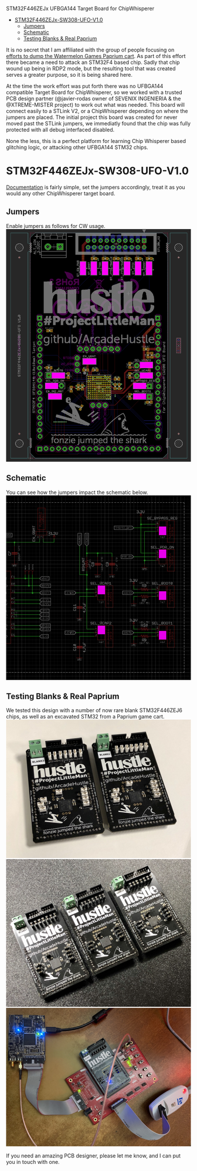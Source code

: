 STM32F446ZEJx UFBGA144 Target Board for ChipWhisperer

* [STM32F446ZEJx-SW308-UFO-V1.0](#stm32f446zejx-sw308-ufo-v10)
   * [Jumpers](#jumpers)
   * [Schematic](#schematic)
   * [Testing Blanks &amp; Real Paprium](#testing-blanks--real-paprium)

It is no secret that I am affiliated with the group of people focusing on [efforts to dump the Watermelon Games Paprium cart](https://github.com/ArcadeHustle/WatermelonPapriumDump). As part of this effort there became a need to 
attack an STM32F4 based chip. Sadly that chip wound up being in RDP2 mode, but the resulting tool that was created serves a greater purpose, so it is being shared here. 

At the time the work effort was put forth there was no UFBGA144 compatible Target Board for ChipWhisperer, so we worked with a trusted PCB design partner (@javier-rodas owner of SEVENIX INGENIERIA & the @XTREME-MISTER project) to work out what was needed. This board will connect easily to a STLink V2, 
or a ChipWhisperer depending on where the jumpers are placed. The initial project this board was created for never moved past the STLink jumpers, we immediatly found that the chip was fully protected with all debug interfaced 
disabled. 

None the less, this is a perfect platform for learning Chip Whisperer based glitching logic, or attacking other UFBGA144 STM32 chips. 

# STM32F446ZEJx-SW308-UFO-V1.0

[Documentation](https://github.com/MAVProxyUser/STM32F446ZEJx-SW308-UFO-V1.0/tree/main/STM32F446ZEJx-SW308-UFO%20V1.0/DOCS) is fairly simple, set the jumpers accordingly, treat it as you would any other ChipWhisperer target board. 

## Jumpers
Enable jumpers as follows for CW usage. 
<img src="https://github.com/MAVProxyUser/STM32F446ZEJx-SW308-UFO-V1.0/blob/main/STM32F446ZEJx-SW308-UFO%20V1.0/DOCS/STM32F446ZEJx-SW308-UFO%20V1.0%20-%20JUMPER%20SETTINGS%20-%20ChipWhisperer%20mode.png">

## Schematic
You can see how the jumpers impact the schematic below.  
<img src="https://github.com/MAVProxyUser/STM32F446ZEJx-SW308-UFO-V1.0/blob/main/STM32F446ZEJx-SW308-UFO%20V1.0/DOCS/STM32F446ZEJx-SW308-UFO%20V1.0%20-%20JUMPER%20SETTINGS%20SCH%20-%20ChipWhisperer%20mode.png">

## Testing Blanks & Real Paprium 
We tested this design with a number of now rare blank STM32F446ZEJ6 chips, as well as an excavated STM32 from a Paprium game cart. 
<img src="https://github.com/MAVProxyUser/STM32F446ZEJx-SW308-UFO-V1.0/blob/main/STM32F446ZEJx-SW308-UFO%20V1.0/PHOTOS/IMG_7290.jpg">
<img src="https://github.com/MAVProxyUser/STM32F446ZEJx-SW308-UFO-V1.0/blob/main/STM32F446ZEJx-SW308-UFO%20V1.0/PHOTOS/IMG_7052.jpg">
<img src="https://github.com/MAVProxyUser/STM32F446ZEJx-SW308-UFO-V1.0/blob/main/IMG_1627.jpg">

If you need an amazing PCB designer, please let me know, and I can put you in touch with one. 


